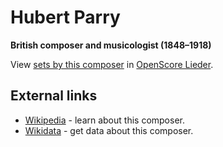 
# Hubert Parry

__British composer and musicologist (1848–1918)__

View [sets by this composer] in [OpenScore Lieder].

[sets by this composer]: https://musescore.com/openscore-lieder-corpus/sets?order=title&text=Parry,+Hubert
[OpenScore Lieder]: https://musescore.com/openscore-lieder-corpus

## External links

- [Wikipedia] - learn about this composer.
- [Wikidata] - get data about this composer.

[Wikipedia]: https://en.wikipedia.org/wiki/Hubert_Parry
[Wikidata]: https://www.wikidata.org/wiki/Q354250

